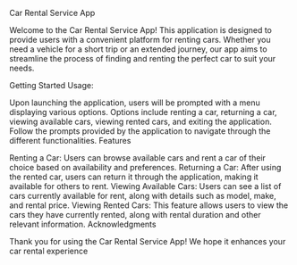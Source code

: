 
Car Rental Service App

Welcome to the Car Rental Service App! This application is designed to provide users with a convenient platform for renting cars. Whether you need a vehicle for a short trip or an extended journey, our app aims to streamline the process of finding and renting the perfect car to suit your needs.

Getting Started
Usage:

Upon launching the application, users will be prompted with a menu displaying various options.
Options include renting a car, returning a car, viewing available cars, viewing rented cars, and exiting the application.
Follow the prompts provided by the application to navigate through the different functionalities.
Features

Renting a Car: Users can browse available cars and rent a car of their choice based on availability and preferences.
Returning a Car: After using the rented car, users can return it through the application, making it available for others to rent.
Viewing Available Cars: Users can see a list of cars currently available for rent, along with details such as model, make, and rental price.
Viewing Rented Cars: This feature allows users to view the cars they have currently rented, along with rental duration and other relevant information.
Acknowledgments

Thank you for using the Car Rental Service App! We hope it enhances your car rental experience

